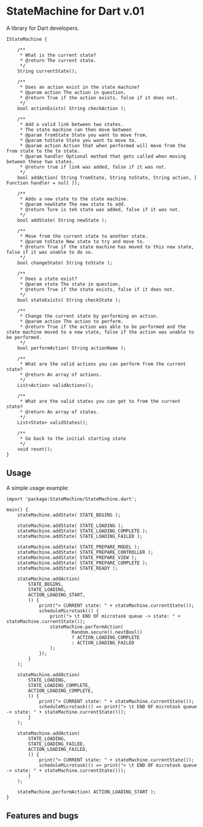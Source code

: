 # StateMachine for Dart v.01

A library for Dart developers.

	IStateMachine {
		
		/**
    	 * What is the current state?
    	 * @return The current state.
    	 */
		String currentState();
		
		/**
		 * Does an action exist in the state machine?
		 * @param action The action in question.
		 * @return True if the action exists, false if it does not.
		 */
		bool actionExists( String checkAction );
		
		/**
		 * Add a valid link between two states.
		 * The state machine can then move between
		 * @param fromState State you want to move from.
		 * @param toState State you want to move to.
		 * @param action Action that when performed will move from the from state to the to state.
		 * @param handler Optional method that gets called when moving between these two states.
		 * @return true if link was added, false if it was not.
		 */
		bool addAction( String fromState, String toState, String action, [ Function handler = null ]);
		
		/**
		 * Adds a new state to the state machine.
		 * @param newState The new state to add.
		 * @return Ture is teh state was added, false if it was not.
		 */
		bool addState( String newState );
		
		/**
		 * Move from the current state to another state.
		 * @param toState New state to try and move to.
		 * @return True if the state machine has moved to this new state, false if it was unable to do so.
		 */
		bool changeState( String toState );
		
		/**
		 * Does a state exist?
		 * @param state The state in question.
		 * @return True if the state exists, false if it does not.
		 */
		bool stateExists( String checkState );
		
		/**
         * Change the current state by performing an action.
         * @param action The action to perform.
         * @return True if the action was able to be performed and the state machine moved to a new state, false if the action was unable to be performed.
         */
		bool performAction( String actionName );
		
		/**
		 * What are the valid actions you can perform from the current state?
		 * @return An array of actions.
		 */
		List<Action> validActions();
		
		/**
		 * What are the valid states you can get to from the current state?
		 * @return An array of states.
		 */
		List<State> validStates();
		
		/**
		 * Go back to the initial starting state
		 */
		void reset();
	}

## Usage

A simple usage example:

    import 'package:StateMachine/StateMachine.dart';

    main() {
    	stateMachine.addState( STATE_BEGINS );
        
		stateMachine.addState( STATE_LOADING );
		stateMachine.addState( STATE_LOADING_COMPLETE );
		stateMachine.addState( STATE_LOADING_FAILED );
	
		stateMachine.addState( STATE_PREPARE_MODEL );
		stateMachine.addState( STATE_PREPARE_CONTROLLER );
		stateMachine.addState( STATE_PREPARE_VIEW );
		stateMachine.addState( STATE_PREPARE_COMPLETE );
		stateMachine.addState( STATE_READY );
	
		stateMachine.addAction(
			STATE_BEGINS,
			STATE_LOADING,
			ACTION_LOADING_START,
			() {
				print("> CURRENT state: " + stateMachine.currentState());
				scheduleMicrotask(() {
					print("> \t END OF microtask queue -> state: " + stateMachine.currentState());
					stateMachine.performAction(
							Random.secure().nextBool()
							? ACTION_LOADING_COMPLETE
							: ACTION_LOADING_FAILED
					);
				});
			}
		);
	
		stateMachine.addAction(
			STATE_LOADING,
			STATE_LOADING_COMPLETE,
			ACTION_LOADING_COMPLETE,
			() {
				print("> CURRENT state: " + stateMachine.currentState());
				scheduleMicrotask(() => print("> \t END OF microtask queue -> state: " + stateMachine.currentState()));
			}
		);
	
		stateMachine.addAction(
			STATE_LOADING,
			STATE_LOADING_FAILED,
			ACTION_LOADING_FAILED,
			() {
				print("> CURRENT state: " + stateMachine.currentState());
				scheduleMicrotask(() => print("> \t END OF microtask queue -> state: " + stateMachine.currentState()));
			}
		);
	
		stateMachine.performAction( ACTION_LOADING_START );
    }

## Features and bugs

